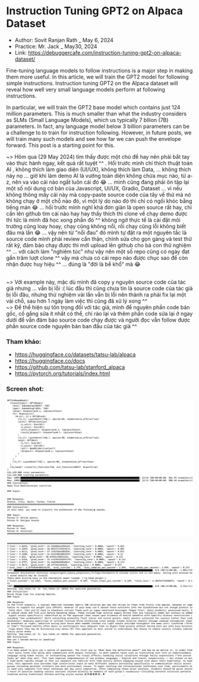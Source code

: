# Instruction Tuning GPT2 on Alpaca Dataset
- Author: Sovit Ranjan Rath _ May 6, 2024
- Practice: Mr. Jack _ May30, 2024
- Link: https://debuggercafe.com/instruction-tuning-gpt2-on-alpaca-dataset/

Fine-tuning language models to follow instructions is a major step in making them more useful. In this article, we will train the GPT2 model for following simple instructions. Instruction tuning GPT2 on the Alpaca dataset will reveal how well very small language models perform at following instructions.

In particular, we will train the GPT2 base model which contains just 124 million parameters. This is much smaller than what the industry considers as SLMs (Small Language Models), which us typically 7 bllion (7B) parameters. In fact, any language model below 3 billion parameters can be a challenge to to train for instruction following. However, in future posts, we will train many such models and see how far we can push the envelope forward. This post is a starting point for this.

~> Hôm qua (29 May 2024) tìm thấy được một chủ đề hay nên phải bắt tay vào thực hành ngay, kết quả rất tuyệt ^^ . Hồi trước mình chỉ thích thuật toán AI , không thích làm giao diện (UI/UX), không thích làm Data, ... không thích này nọ ... giờ khi làm demo AI là vướng toàn diện không chừa mục nào, từ a-z, nên va vào cái nào ngất luôn cái đó 😂 ... mình cũng đang phải ôn tập lại một số nội dung cơ bản của Javascript, UI/UX, Gradio, Dataset ... vì nếu không thông mấy cái này mà copy-paste source code của tây về thử mà nó không chạy ở một chỗ nào đó, vì một lý do nào đó thì chỉ có ngồi khóc bằng tiếng mán 😂 ... hồi trước mình nghĩ khá đơn giản là open source rất hay, chỉ cần lên github tìm cái nào hay hay thấy thích thì clone về chạy demo được thì tức là mình đã học xong phần đó ^^ không ngờ thực tế là cài đặt môi trường cũng loay hoay, chạy cũng không nổi, rồi chạy cũng lỗi không biết đâu mà lần 😂 ... vậy nên từ "nỗi đau" đó mình tự đặt ra một nguyên tắc là source code mình phải review cẩn thận, chỉnh sửa cho gọn gàng và test thử rất kỹ, đảm bảo chạy được thì mới upload lên github cho bà con thử nghiệm ^^ ... với cách làm "nghiêm túc" như vậy nên một số repo cũng có ngày đạt gần trăm lượt clone ^^ vậy mà chưa có cái repo nào được chục sao để còn nhận được huy hiệu ^^  ... đúng là "đời là bể khổ" mà 😂 <br><br>

~> Với example này, mặc dù mình đã copy y nguyên source code của tác giả nhưng ... vẫn bị lỗi :( lúc đầu thì cũng chưa tin là source code của tác giả bị lỗi đâu, nhưng thử nghiệm vài lần vẫn bị lỗi nên thành ra phải fix lại một vài chỗ, sau hơn 1 ngày làm việc thì cũng đã xử lý xong ^^ <br>
~> Để thể hiện sự tôn trọng đối với tác giả, mình để nguyên phần code bản gốc,  cố gắng sửa ít nhất có thể, chỉ rào lại và thêm phần code sửa lại ở ngay dưới để vẫn đảm bảo source code chạy được và người đọc vẫn follow được phần source code nguyên bản ban đầu của tác giả ^^ <br>

### Tham khảo:
- https://huggingface.co/datasets/tatsu-lab/alpaca
- https://huggingface.co/docs
- https://github.com/tatsu-lab/stanford_alpaca
- https://pytorch.org/tutorials/index.html

### Screen shot:
![alt text](https://github.com/Mr-Jack-Tung/Instruction-Tuning-GPT2-on-Alpaca-Dataset/blob/main/Screenshot_Instruction-Tuning_GPT2_2024-05-30_01.jpg)

![alt text](https://github.com/Mr-Jack-Tung/Instruction-Tuning-GPT2-on-Alpaca-Dataset/blob/main/Screenshot_Instruction-Tuning_GPT2_2024-05-30_02.jpg)
